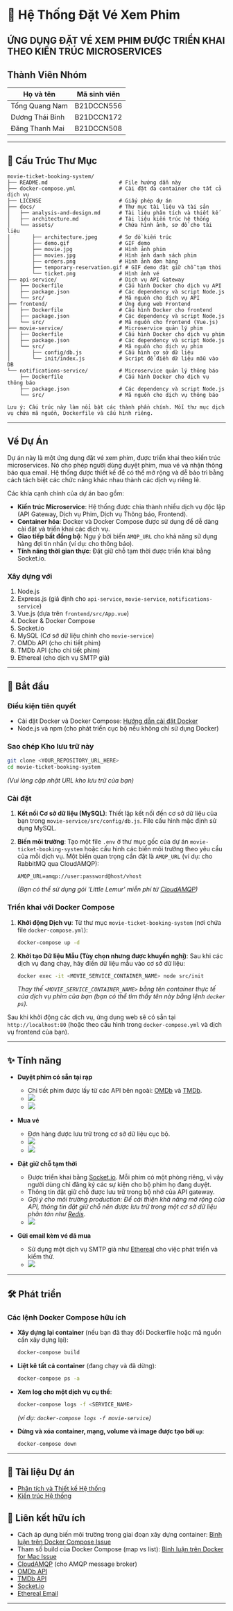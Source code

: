 # 🧩 Hệ Thống Đặt Vé Xem Phim

## **ỨNG DỤNG ĐẶT VÉ XEM PHIM ĐƯỢC TRIỂN KHAI THEO KIẾN TRÚC MICROSERVICES**

## Thành Viên Nhóm

| Họ và tên       | Mã sinh viên |
|-----------------|--------------|
| Tống Quang Nam  |  B21DCCN556  |
| Dương Thái Bình |  B21DCCN172  |
| Đăng Thanh Mai  |  B21DCCN508  |

---

## 📁 Cấu Trúc Thư Mục

```
movie-ticket-booking-system/
├── README.md                       # File hướng dẫn này
├── docker-compose.yml              # Cài đặt đa container cho tất cả dịch vụ
├── LICENSE                         # Giấy phép dự án
├── docs/                           # Thư mục tài liệu và tài sản
│   ├── analysis-and-design.md      # Tài liệu phân tích và thiết kế
│   ├── architecture.md             # Tài liệu kiến trúc hệ thống
│   └── assets/                     # Chứa hình ảnh, sơ đồ cho tài liệu
│       ├── architecture.jpeg       # Sơ đồ kiến trúc
│       ├── demo.gif                # GIF demo
│       ├── movie.jpg               # Hình ảnh phim
│       ├── movies.jpg              # Hình ảnh danh sách phim
│       ├── orders.png              # Hình ảnh đơn hàng
│       ├── temporary-reservation.gif # GIF demo đặt giữ chỗ tạm thời
│       └── ticket.png              # Hình ảnh vé
├── api-service/                    # Dịch vụ API Gateway
│   ├── Dockerfile                  # Cấu hình Docker cho dịch vụ API
│   ├── package.json                # Các dependency và script Node.js
│   └── src/                        # Mã nguồn cho dịch vụ API
├── frontend/                       # Ứng dụng web Frontend
│   ├── Dockerfile                  # Cấu hình Docker cho frontend
│   ├── package.json                # Các dependency và script Node.js
│   └── src/                        # Mã nguồn cho frontend (Vue.js)
├── movie-service/                  # Microservice quản lý phim
│   ├── Dockerfile                  # Cấu hình Docker cho dịch vụ phim
│   ├── package.json                # Các dependency và script Node.js
│   └── src/                        # Mã nguồn cho dịch vụ phim
│       ├── config/db.js            # Cấu hình cơ sở dữ liệu
│       └── init/index.js           # Script để điền dữ liệu mẫu vào DB
└── notifications-service/          # Microservice quản lý thông báo
    ├── Dockerfile                  # Cấu hình Docker cho dịch vụ thông báo
    ├── package.json                # Các dependency và script Node.js
    └── src/                        # Mã nguồn cho dịch vụ thông báo

Lưu ý: Cấu trúc này làm nổi bật các thành phần chính. Mỗi thư mục dịch vụ chứa mã nguồn, Dockerfile và cấu hình riêng.
```

---

## Về Dự Án

Dự án này là một ứng dụng đặt vé xem phim, được triển khai theo kiến trúc microservices. Nó cho phép người dùng duyệt phim, mua vé và nhận thông báo qua email. Hệ thống được thiết kế để có thể mở rộng và dễ bảo trì bằng cách tách biệt các chức năng khác nhau thành các dịch vụ riêng lẻ.

Các khía cạnh chính của dự án bao gồm:
- **Kiến trúc Microservice**: Hệ thống được chia thành nhiều dịch vụ độc lập (API Gateway, Dịch vụ Phim, Dịch vụ Thông báo, Frontend).
- **Container hóa**: Docker và Docker Compose được sử dụng để dễ dàng cài đặt và triển khai các dịch vụ.
- **Giao tiếp bất đồng bộ**: Ngụ ý bởi biến `AMQP_URL` cho khả năng sử dụng hàng đợi tin nhắn (ví dụ: cho thông báo).
- **Tính năng thời gian thực**: Đặt giữ chỗ tạm thời được triển khai bằng Socket.io.

### Xây dựng với

1.  Node.js
2.  Express.js (giả định cho `api-service`, `movie-service`, `notifications-service`)
3.  Vue.js (dựa trên `frontend/src/App.vue`)
4.  Docker & Docker Compose
5.  Socket.io
6.  MySQL (Cơ sở dữ liệu chính cho `movie-service`)
7.  OMDb API (cho chi tiết phim)
8.  TMDb API (cho chi tiết phim)
9.  Ethereal (cho dịch vụ SMTP giả)

---

## 🚀 Bắt đầu

### Điều kiện tiên quyết

*   Cài đặt Docker và Docker Compose: [Hướng dẫn cài đặt Docker](https://docs.docker.com/get-docker/)
*   Node.js và npm (cho phát triển cục bộ nếu không chỉ sử dụng Docker)

### Sao chép Kho lưu trữ này

```bash
git clone <YOUR_REPOSITORY_URL_HERE>
cd movie-ticket-booking-system
```
*(Vui lòng cập nhật URL kho lưu trữ của bạn)*

### Cài đặt

1.  **Kết nối Cơ sở dữ liệu (MySQL)**:
    Thiết lập kết nối đến cơ sở dữ liệu của bạn trong `movie-service/src/config/db.js`.
    File cấu hình mặc định sử dụng MySQL.

2.  **Biến môi trường**:
    Tạo một file `.env` ở thư mục gốc của dự án `movie-ticket-booking-system` hoặc cấu hình các biến môi trường theo yêu cầu của mỗi dịch vụ.
    Một biến quan trọng cần đặt là `AMQP_URL` (ví dụ: cho RabbitMQ qua CloudAMQP):
    ```
    AMQP_URL=amqp://user:password@host/vhost
    ```
    *(Bạn có thể sử dụng gói 'Little Lemur' miễn phí từ [CloudAMQP](https://www.cloudamqp.com/))*

### Triển khai với Docker Compose

1.  **Khởi động Dịch vụ**:
    Từ thư mục `movie-ticket-booking-system` (nơi chứa file `docker-compose.yml`):
    ```bash
    docker-compose up -d
    ```

2.  **Khởi tạo Dữ liệu Mẫu (Tùy chọn nhưng được khuyến nghị)**:
    Sau khi các dịch vụ đang chạy, hãy điền dữ liệu mẫu vào cơ sở dữ liệu:
    ```bash
    docker exec -it <MOVIE_SERVICE_CONTAINER_NAME> node src/init
    ```
    *Thay thế `<MOVIE_SERVICE_CONTAINER_NAME>` bằng tên container thực tế của dịch vụ phim của bạn (bạn có thể tìm thấy tên này bằng lệnh `docker ps`).*

Sau khi khởi động các dịch vụ, ứng dụng web sẽ có sẵn tại `http://localhost:80` (hoặc theo cấu hình trong `docker-compose.yml` và dịch vụ frontend của bạn).

---

## ✨ Tính năng

-   **Duyệt phim có sẵn tại rạp**
    *   Chi tiết phim được lấy từ các API bên ngoài: [OMDb](http://www.omdbapi.com/) và [TMDb](https://www.themoviedb.org/).
    *   ![](docs/assets/movies.jpg)
    *   ![](docs/assets/movie.jpg)

-   **Mua vé**
    *   Đơn hàng được lưu trữ trong cơ sở dữ liệu cục bộ.
    *   ![](docs/assets/demo.gif)
    *   ![](docs/assets/orders.png)

-   **Đặt giữ chỗ tạm thời**
    *   Được triển khai bằng [Socket.io](https://socket.io/). Mỗi phim có một phòng riêng, vì vậy người dùng chỉ đăng ký các sự kiện cho bộ phim họ đang duyệt.
    *   Thông tin đặt giữ chỗ được lưu trữ trong bộ nhớ của API gateway.
    *   *Gợi ý cho môi trường production: Để cải thiện khả năng mở rộng của API, thông tin đặt giữ chỗ nên được lưu trữ trong một cơ sở dữ liệu phân tán như [Redis](https://redis.io/)*.
    *   ![](docs/assets/temporary-reservation.gif)

-   **Gửi email kèm vé đã mua**
    *   Sử dụng một dịch vụ SMTP giả như [Ethereal](https://ethereal.email/) cho việc phát triển và kiểm thử.
    *   ![](docs/assets/ticket.png)

---

## 🛠️ Phát triển

### Các lệnh Docker Compose hữu ích

*   **Xây dựng lại container** (nếu bạn đã thay đổi Dockerfile hoặc mã nguồn cần xây dựng lại):
    ```bash
    docker-compose build
    ```

*   **Liệt kê tất cả container** (đang chạy và đã dừng):
    ```bash
    docker-compose ps -a
    ```

*   **Xem log cho một dịch vụ cụ thể**:
    ```bash
    docker-compose logs -f <SERVICE_NAME>
    ```
    *(ví dụ: `docker-compose logs -f movie-service`)*

*   **Dừng và xóa container, mạng, volume và image được tạo bởi `up`**:
    ```bash
    docker-compose down
    ```

---

## 📄 Tài liệu Dự án

-   [Phân tích và Thiết kế Hệ thống](./docs/analysis-and-design.md)
-   [Kiến trúc Hệ thống](./docs/architecture.md)

## 🔗 Liên kết hữu ích

-   Cách áp dụng biến môi trường trong giai đoạn xây dựng container: [Bình luận trên Docker Compose Issue](https://github.com/docker/compose/issues/1837#issuecomment-316896858)
-   Tham số build của Docker Compose (map vs list): [Bình luận trên Docker for Mac Issue](https://github.com/docker/for-mac/issues/2661#issuecomment-370362897)
-   [CloudAMQP](https://www.cloudamqp.com/) (cho AMQP message broker)
-   [OMDb API](http://www.omdbapi.com/)
-   [TMDb API](https://www.themoviedb.org/)
-   [Socket.io](https://socket.io/)
-   [Ethereal Email](https://ethereal.email/)

---
